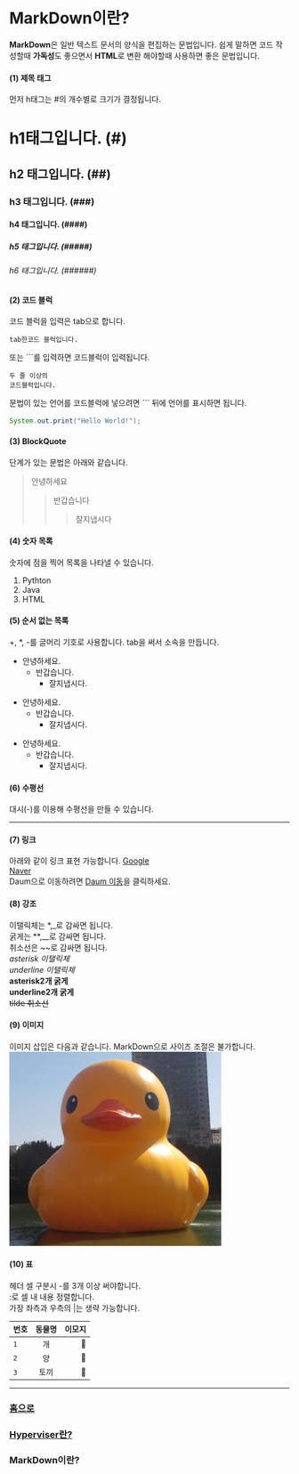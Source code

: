 # MarkDown이란?
   

**MarkDown**은 일반 텍스트 문서의 양식을 편집하는 문법입니다.
쉽게 말하면 코드 작성할때 **가독성**도 좋으면서 **HTML**로 변환 해야할때 사용하면 좋은 문법입니다.
   

#### (1) 제목 태그
먼저 h태그는 #의 개수별로 크기가 결정됩니다.

# h1태그입니다. (#)

## h2 태그입니다. (##)

### h3 태그입니다. (###)

#### h4 태그입니다. (####)

##### h5 태그입니다. (#####)

###### h6 태그입니다. (######)
   

#### (2) 코드 블럭   
코드 블럭을 입력은 tab으로 합니다.    

    tab한코드 블럭입니다.


또는 ```를 입력하면 코드블럭이 입력됩니다.
```
두 줄 이상의
코드블럭입니다.
```

문법이 있는 언어를 코드블럭에 넣으려면 ``` 뒤에 언어를 표시하면 됩니다.
``` java
System.out.print("Hello World!");
```
   

#### (3) BlockQuote
단계가 있는 문법은 아래와 같습니다.
> 안녕하세요
>> 반갑습니다
>>> 잘지냅시다
   

#### (4) 숫자 목록
숫자에 점을 찍어 목록을 나타낼 수 있습니다.
1. Pythton
2. Java
3. HTML
   

#### (5) 순서 없는 목록
+, *, -를 글머리 기호로 사용합니다.
tab을 써서 소속을 만듭니다.
+ 안녕하세요.
    + 반갑습니다.
        + 잘지냅시다.

* 안녕하세요.
    * 반갑습니다.
        * 잘지냅시다.

- 안녕하세요.
    - 반갑습니다.
        - 잘지냅시다.
   

#### (6) 수평선
대시(-)를 이용해 수평선을 만들 수 있습니다.

---------------
   

#### (7) 링크
아래와 같이 링크 표현 가능합니다.
[Google](https://google.com)   
[Naver](https://www.naver.com "네이버 열기")   
Daum으로 이동하려면 [Daum 이동](https://www.daum.net)을 클릭하세요.   
   

#### (8) 강조
이탤릭체는 *,_로 감싸면 됩니다.   
굵게는 **,__로 감싸면 됩니다.   
취소선은 ~~로 감싸면 됩니다.   
*asterisk 이탤릭체*   
_underline 이탤릭체_   
**asterisk2개 굵게**   
__underline2개 굵게__   
~~tilde 취소선~~   
   

#### (9) 이미지
이미지 삽입은 다음과 같습니다. MarkDown으로 사이즈 조절은 불가합니다.
![이미지 안나올시 대체 텍스트](images/rubberduck.png "잠실 석촌호수의 거대한 러버덕")
   

#### (10) 표
헤더 셀 구분시 -를 3개 이상 써야합니다.   
:로 셀 내 내용 정렬합니다.   
가장 좌측과 우측의 |는 생략 가능합니다.   

|번호|동물명|이모지|
|---|:---:|---:|
|`1`|개|🦮|
|`2`|양|🐏|
|`3`|토끼|🐇|

-------------------

### [홈으로](README.md)

### [Hyperviser란?](HYPERVISOR.md)

### MarkDown이란?
